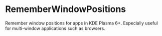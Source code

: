 # RememberWindowPositions
Remember window positions for apps in KDE Plasma 6+. Especially useful for multi-window applications such as browsers.
